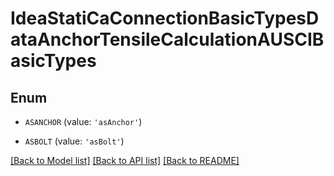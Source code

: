 # IdeaStatiCaConnectionBasicTypesDataAnchorTensileCalculationAUSCIBasicTypes


## Enum

* `ASANCHOR` (value: `'asAnchor'`)

* `ASBOLT` (value: `'asBolt'`)

[[Back to Model list]](../README.md#documentation-for-models) [[Back to API list]](../README.md#documentation-for-api-endpoints) [[Back to README]](../README.md)


